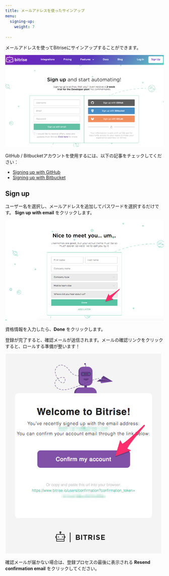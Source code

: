 ```yaml
---
title: メールアドレスを使ったサインアップ
menu:
  signing-up:
    weight: 7

---
```

メールアドレスを使ってBitriseにサインアップすることができます。

![Screenshot](/img/signing-up/sign-up-bitrise.png)

GitHub / Bitbucketアカウントを使用するには、以下の記事をチェックしてください：

* [Signing up with GitHub](/getting-started/signing-up/signing-up-with-github)
* [Signing up with Bitbucket](/getting-started/signing-up/signing-up-with-bitbucket)

## Sign up

ユーザー名を選択し、メールアドレスを追加してパスワードを選択するだけです。 **Sign up with email** をクリックします。

![Screenshot](/img/signing-up/sign-up-credentials.png)

資格情報を入力したら、**Done** をクリックします。

登録が完了すると、確認メールが送信されます。メールの確認リンクをクリックすると、ロールする準備が整います！

![Screenshot](/img/signing-up/confirmation-email.png)

確認メールが届かない場合は、登録プロセスの最後に表示される **Resend confirmation email** をクリックしてください。